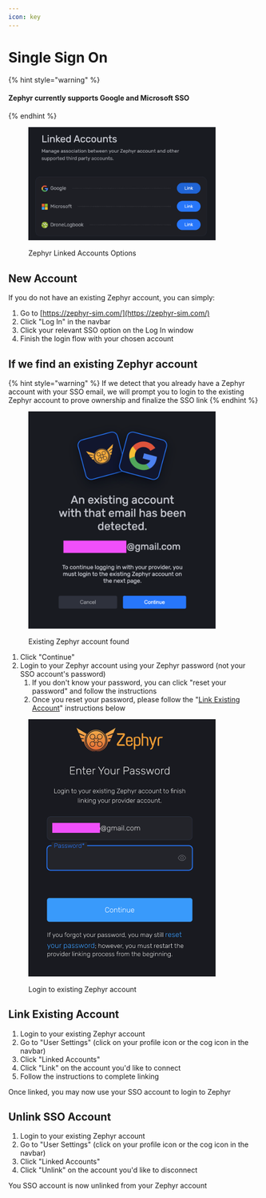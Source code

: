 ```yaml
---
icon: key
---
```


# Single Sign On

{% hint style="warning" %}
#### Zephyr currently supports Google and Microsoft SSO
{% endhint %}

<figure><img src="../.gitbook/assets/image (2) (1).png" alt="" width="375"><figcaption><p>Zephyr Linked Accounts Options</p></figcaption></figure>

## New Account

If you do not have an existing Zephyr account, you can simply:

1. Go to [https://zephyr-sim.com/](https://zephyr-sim.com/)
2. Click "Log In" in the navbar
3. Click your relevant SSO option on the Log In window
4. Finish the login flow with your chosen account

## If we find an existing Zephyr account

{% hint style="warning" %}
If we detect that you already have a Zephyr account with your SSO email, we will prompt you to login to the existing Zephyr account to prove ownership and finalize the SSO link
{% endhint %}

<figure><img src="../.gitbook/assets/image (16).png" alt="" width="375"><figcaption><p>Existing Zephyr account found</p></figcaption></figure>

1. Click "Continue"
2. Login to your Zephyr account using your Zephyr password (not your SSO account's password)
   1. If you don't know your password, you can click "reset your password" and follow the instructions
   2. Once you reset your password, please follow the "[Link Existing Account](single-sign-on.md#link-existing-account)" instructions below

<figure><img src="../.gitbook/assets/image (1) (1).png" alt="" width="375"><figcaption><p>Login to existing Zephyr account</p></figcaption></figure>



## Link Existing Account

1. Login to your existing Zephyr account
2. Go to "User Settings" (click on your profile icon or the cog icon in the navbar)
3. Click "Linked Accounts"
4. Click "Link" on the account you'd like to connect
5. Follow the instructions to complete linking

Once linked, you may now use your SSO account to login to Zephyr



## Unlink SSO Account

1. Login to your existing Zephyr account
2. Go to "User Settings" (click on your profile icon or the cog icon in the navbar)
3. Click "Linked Accounts"
4. Click "Unlink" on the account you'd like to disconnect

You SSO account is now unlinked from your Zephyr account
